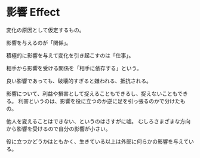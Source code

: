 # 影響 Effect

変化の原因として仮定するもの。

影響を与えるのが「関係」。

積極的に影響を与えて変化を引き起こすのは「仕事」。

相手から影響を受ける関係を「相手に依存する」という。

良い影響であっても、破壊的すぎると嫌われる、抵抗される。

影響について、利益や損害として捉えることもできるし、捉えないこともできる。
利害というのは、影響を役に立つのか逆に足を引っ張るのかで分けたもの。

他人を変えることはできない、というのはさすがに嘘。
むしろさまざまな方向から影響を受けるので自分の影響が小さい。

役に立つかどうかはともかく、生きている以上は外部に何らかの影響を与えている。
